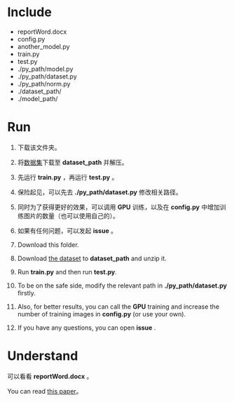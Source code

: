 # Include

* reportWord.docx
* config.py
* another_model.py
* train.py
* test.py
* ./py_path/model.py
* ./py_path/dataset.py
* ./py_path/norm.py
* ./dataset_path/
* ./model_path/

# Run

1. 下载该文件夹。

2. 将[数据集](https://pan.baidu.com/union/challenge/dataset?competition_id=3&code=1715396826)下载至 **dataset_path** 并解压。

3. 先运行 **train.py** ，再运行 **test.py** 。

4. 保险起见，可以先去 **./py_path/dataset.py** 修改相关路径。

5. 同时为了获得更好的效果，可以调用 **GPU** 训练，以及在 **config.py** 中增加训练图片的数量（也可以使用自己的）。

6. 如果有任何问题，可以发起 **issue** 。

1. Download this folder.

2. Download [the dataset](https://pan.baidu.com/union/challenge/dataset?competition_id=3&code=1715396826) to **dataset_path** and unzip it.

3. Run **train.py** and then run **test.py**.

4. To be on the safe side, modify the relevant path in **./py_path/dataset.py** firstly.

5. Also, for better results, you can call the **GPU** training and increase the number of training images in **config.py** (or use your own).

6. If you have any questions, you can open **issue** .

# Understand

可以看看 **reportWord.docx** 。

You can read [this paper](https://arxiv.org/abs/2108.07009)。
